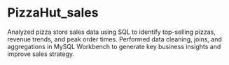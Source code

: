 # PizzaHut_sales
Analyzed pizza store sales data using SQL to identify top-selling pizzas, revenue trends, and peak order times. Performed data cleaning, joins, and aggregations in MySQL Workbench to generate key business insights and improve sales strategy.
